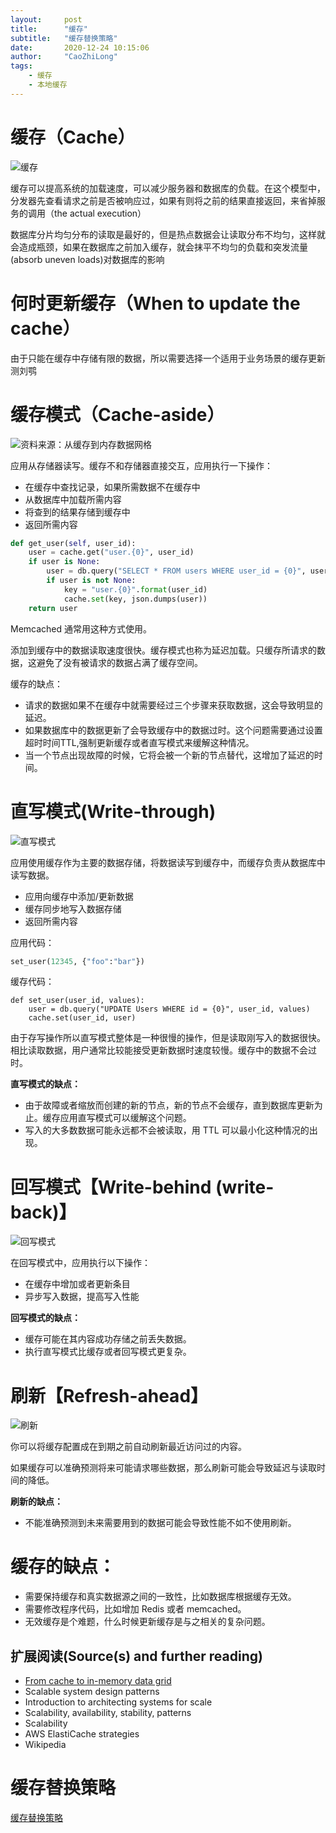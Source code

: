 ```yaml
---
layout:     post
title:      "缓存"
subtitle:   "缓存替换策略"
date:       2020-12-24 10:15:06
author:     "CaoZhiLong"
tags:
    - 缓存
    - 本地缓存
---
```



# 缓存（Cache）

![缓存](https://camo.githubusercontent.com/132a83c9c2d3a908c232f4463cb968dee544f46b9270166d7dbe325b9f873169/687474703a2f2f692e696d6775722e636f6d2f51367a32344c612e706e67)

缓存可以提高系统的加载速度，可以减少服务器和数据库的负载。在这个模型中，分发器先查看请求之前是否被响应过，如果有则将之前的结果直接返回，来省掉服务的调用（the actual execution）

数据库分片均匀分布的读取是最好的，但是热点数据会让读取分布不均匀，这样就会造成瓶颈，如果在数据库之前加入缓存，就会抹平不均匀的负载和突发流量(absorb uneven loads)对数据库的影响


# 何时更新缓存（When to update the cache）

由于只能在缓存中存储有限的数据，所以需要选择一个适用于业务场景的缓存更新测刘鹗


# 缓存模式（Cache-aside）

![资料来源：从缓存到内存数据网格](https://camo.githubusercontent.com/dfc9d3407cadd0d22ab93a46273f7329a1866b78c607b20b225f3c1918ef2d4a/687474703a2f2f692e696d6775722e636f6d2f4f4e6a4f52716b2e706e67)


应用从存储器读写。缓存不和存储器直接交互，应用执行一下操作：

- 在缓存中查找记录，如果所需数据不在缓存中
- 从数据库中加载所需内容
- 将查到的结果存储到缓存中
- 返回所需内容

```python
def get_user(self, user_id):
    user = cache.get("user.{0}", user_id)
    if user is None:
        user = db.query("SELECT * FROM users WHERE user_id = {0}", user_id)
        if user is not None:
            key = "user.{0}".format(user_id)
            cache.set(key, json.dumps(user))
    return user
```

Memcached 通常用这种方式使用。

添加到缓存中的数据读取速度很快。缓存模式也称为延迟加载。只缓存所请求的数据，这避免了没有被请求的数据占满了缓存空间。

缓存的缺点：

- 请求的数据如果不在缓存中就需要经过三个步骤来获取数据，这会导致明显的延迟。
- 如果数据库中的数据更新了会导致缓存中的数据过时。这个问题需要通过设置超时时间TTL,强制更新缓存或者直写模式来缓解这种情况。
- 当一个节点出现故障的时候，它将会被一个新的节点替代，这增加了延迟的时间。


# 直写模式(Write-through)

![直写模式](https://camo.githubusercontent.com/7bba5214ac7c60d31b9621bbb3b9350067d9533e7f372495b2a01b6b2a0032d3/687474703a2f2f692e696d6775722e636f6d2f3076426330684e2e706e67)

应用使用缓存作为主要的数据存储，将数据读写到缓存中，而缓存负责从数据库中读写数据。

- 应用向缓存中添加/更新数据
- 缓存同步地写入数据存储
- 返回所需内容


应用代码：

```python
set_user(12345, {"foo":"bar"})
```

缓存代码：

```
def set_user(user_id, values):
    user = db.query("UPDATE Users WHERE id = {0}", user_id, values)
    cache.set(user_id, user)
```
由于存写操作所以直写模式整体是一种很慢的操作，但是读取刚写入的数据很快。相比读取数据，用户通常比较能接受更新数据时速度较慢。缓存中的数据不会过时。

**直写模式的缺点：**

- 由于故障或者缩放而创建的新的节点，新的节点不会缓存，直到数据库更新为止。缓存应用直写模式可以缓解这个问题。
- 写入的大多数数据可能永远都不会被读取，用 TTL 可以最小化这种情况的出现。

# 回写模式【Write-behind (write-back)】

![回写模式](https://camo.githubusercontent.com/2b5d4a5cc43c7808320d8e48f55d6a3e3581eaf618e5469768e7136f06d67523/687474703a2f2f692e696d6775722e636f6d2f72675372766a472e706e67)

在回写模式中，应用执行以下操作：

- 在缓存中增加或者更新条目
- 异步写入数据，提高写入性能

**回写模式的缺点：**

- 缓存可能在其内容成功存储之前丢失数据。
- 执行直写模式比缓存或者回写模式更复杂。


# 刷新【Refresh-ahead】

![刷新](https://camo.githubusercontent.com/9260345bcd014968a54f5005e0c9e2abdf76d2af2f7504423329ff15d0e12e89/687474703a2f2f692e696d6775722e636f6d2f6b78746a7167452e706e67)

你可以将缓存配置成在到期之前自动刷新最近访问过的内容。

如果缓存可以准确预测将来可能请求哪些数据，那么刷新可能会导致延迟与读取时间的降低。

**刷新的缺点：**

- 不能准确预测到未来需要用到的数据可能会导致性能不如不使用刷新。

# 缓存的缺点：

- 需要保持缓存和真实数据源之间的一致性，比如数据库根据缓存无效。
- 需要修改程序代码，比如增加 Redis 或者 memcached。
- 无效缓存是个难题，什么时候更新缓存是与之相关的复杂问题。

## 扩展阅读(Source(s) and further reading)

- [From cache to in-memory data grid](http://www.slideshare.net/tmatyashovsky/from-cache-to-in-memory-data-grid-introduction-to-hazelcast)
- Scalable system design patterns
- Introduction to architecting systems for scale
- Scalability, availability, stability, patterns
- Scalability
- AWS ElastiCache strategies
- Wikipedia



# 缓存替换策略

[缓存替换策略](https://en.wikipedia.org/wiki/Cache_replacement_policies#Overview)




